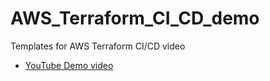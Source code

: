 # AWS_Terraform_CI_CD_demo
Templates for AWS Terraform CI/CD video

- [YouTube Demo video](https://www.youtube.com/watch?v=scecLqTeP3k)


